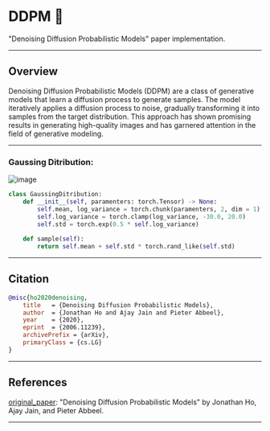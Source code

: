 # DDPM 🎨
"Denoising Diffusion Probabilistic Models" paper implementation. 

---

## Overview
Denoising Diffusion Probabilistic Models (DDPM) are a class of generative models that learn a diffusion process to generate samples. The model iteratively applies a diffusion process to noise, gradually transforming it into samples from the target distribution. This approach has shown promising results in generating high-quality images and has garnered attention in the field of generative modeling.

---
### Gaussing Ditribution:
![image](https://github.com/Esmail-ibraheem/DDPM/assets/113830751/720b733e-3fc3-4419-a36a-b7aa0cfbb400)

```python
class GaussingDitribution:
    def __init__(self, paramenters: torch.Tensor) -> None:
        self.mean, log_variance = torch.chunk(paramenters, 2, dim = 1)
        self.log_variance = torch.clamp(log_variance, -30.0, 20.0)
        self.std = torch.exp(0.5 * self.log_variance)
    
    def sample(self):
        return self.mean + self.std * torch.rand_like(self.std)
```
---

## Citation
```BibTex
@misc{ho2020denoising,
    title   = {Denoising Diffusion Probabilistic Models},
    author  = {Jonathan Ho and Ajay Jain and Pieter Abbeel},
    year    = {2020},
    eprint  = {2006.11239},
    archivePrefix = {arXiv},
    primaryClass = {cs.LG}
}
```

---

## References
[original_paper](https://arxiv.org/abs/2006.11239): "Denoising Diffusion Probabilistic Models" by Jonathan Ho, Ajay Jain, and Pieter Abbeel.

---

